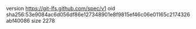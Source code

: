 version https://git-lfs.github.com/spec/v1
oid sha256:53e9084ac6d056df86e127348901e8f9815ef46c06e01165c2174326abf40086
size 2278
